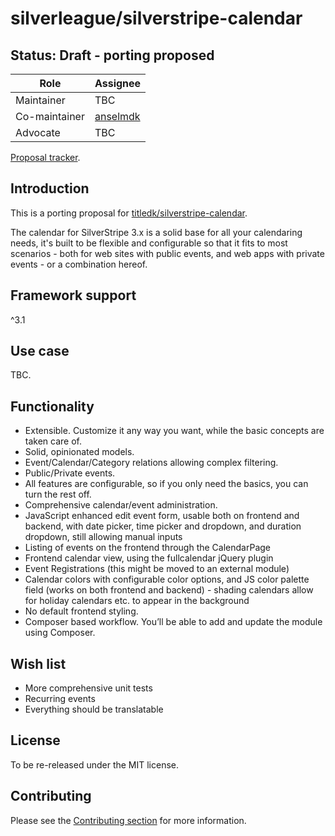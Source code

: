 # silverleague/silverstripe-calendar

## Status: Draft - porting proposed

| Role | Assignee |
| ---- | --- |
| Maintainer | TBC |
| Co-maintainer | [anselmdk](https://github.com/anselmdk) |
| Advocate | TBC |

[Proposal tracker](https://github.com/silverleague/silverleague.github.io/issues/2).

## Introduction

This is a porting proposal for [titledk/silverstripe-calendar](https://github.com/titledk/silverstripe-calendar).

The calendar for SilverStripe 3.x is a solid base for all your calendaring needs, it's built to be flexible and configurable so that it fits to most scenarios - both for web sites with public events, and web apps with private events - or a combination hereof.

## Framework support

^3.1

## Use case

TBC.

## Functionality

* Extensible. Customize it any way you want, while the basic concepts are taken care of.
* Solid, opinionated models.
* Event/Calendar/Category relations allowing complex filtering.
* Public/Private events.
* All features are configurable, so if you only need the basics, you can turn the rest off.
* Comprehensive calendar/event administration.
* JavaScript enhanced edit event form, usable both on frontend and backend, with date picker, time picker and dropdown, and duration dropdown, still allowing manual inputs
* Listing of events on the frontend through the CalendarPage
* Frontend calendar view, using the fullcalendar jQuery plugin
* Event Registrations (this might be moved to an external module)
* Calendar colors with configurable color options, and JS color palette field (works on both frontend and backend) - shading calendars allow for holiday calendars etc. to appear in the background
* No default frontend styling.
* Composer based workflow. You’ll be able to add and update the module using Composer.

## Wish list

* More comprehensive unit tests
* Recurring events
* Everything should be translatable

## License

To be re-released under the MIT license.

## Contributing

Please see the [Contributing section](../README.md#contributing) for more information.
